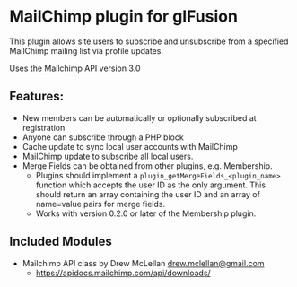 # MailChimp plugin for glFusion
This plugin allows site users to subscribe and unsubscribe from a specified
MailChimp mailing list via profile updates.

Uses the Mailchimp API version 3.0

## Features:
- New members can be automatically or optionally subscribed at registration
- Anyone can subscribe through a PHP block
- Cache update to sync local user accounts with MailChimp
- MailChimp update to subscribe all local users.
- Merge Fields can be obtained from other plugins, e.g. Membership.
  - Plugins should implement a `plugin_getMergeFields_<plugin_name>` function
    which accepts the user ID as the only argument. This should return an array
    containing the user ID and an array of name=value pairs for merge fields.
  - Works with version 0.2.0 or later of the Membership plugin.

## Included Modules
- Mailchimp API class by Drew McLellan <drew.mclellan@gmail.com>
  - https://apidocs.mailchimp.com/api/downloads/
